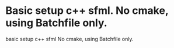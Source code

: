 # Basic setup c++ sfml. No cmake, using Batchfile only.


basic setup c++ sfml
No cmake, using Batchfile only.
